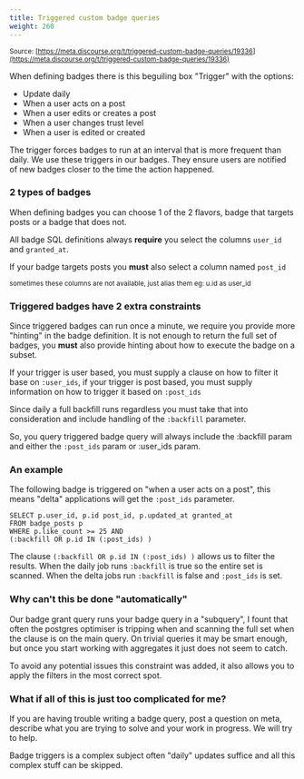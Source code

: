```yaml
---
title: Triggered custom badge queries
weight: 260
---
```


<small class="documentation-source">Source: [https://meta.discourse.org/t/triggered-custom-badge-queries/19336](https://meta.discourse.org/t/triggered-custom-badge-queries/19336)</small>

When defining badges there is this beguiling box "Trigger" with the options:

- Update daily
- When a user acts on a post 
- When a user edits or creates a post
- When a user changes trust level
- When a user is edited or created

The trigger forces badges to run at an interval that is more frequent than daily. We use these triggers in our badges. They ensure users are notified of new badges closer to the time the action happened.

### 2 types of badges

When defining badges you can choose 1 of the 2 flavors, badge that targets posts or a badge that does not.

All badge SQL definitions always **require** you select the columns `user_id` and `granted_at`. 

If your badge targets posts you **must** also select a column named `post_id` 

<small>sometimes these columns are not available, just alias them eg: u.id as user_id</small>


### Triggered badges have 2 extra constraints

Since triggered badges can run once a minute, we require you provide more "hinting" in the badge definition. It is not enough to return the full set of badges, you **must** also provide hinting about how to execute the badge on a subset. 

If your trigger is user based, you must supply a clause on how to filter it base on `:user_ids`, if your trigger is post based, you must supply information on how to trigger it based on `:post_ids` 

Since daily a full backfill runs regardless you must take that into consideration and include handling of the `:backfill` parameter. 

So, you query triggered badge query will always include the :backfill param and either the `:post_ids` param or :user_ids param.

### An example

The following badge is triggered on "when a user acts on a post", this means "delta" applications will get the `:post_ids` parameter.  

```
SELECT p.user_id, p.id post_id, p.updated_at granted_at
FROM badge_posts p
WHERE p.like_count >= 25 AND
(:backfill OR p.id IN (:post_ids) )
```

The clause `(:backfill OR p.id IN (:post_ids) )` allows us to filter the results. When the daily job runs `:backfill` is true so the entire set is scanned. When the delta jobs run `:backfill` is false and `:post_ids` is set. 

### Why can't this be done "automatically" 

Our badge grant query runs your badge query in a "subquery", I fount that often the postgres optimiser is tripping when and scanning the full set when the clause is on the main query. On trivial queries it may be smart enough, but once you start working with aggregates it just does not seem to catch.

To avoid any potential issues this constraint was added, it also allows you to apply the filters in the most correct spot. 

### What if all of this is just too complicated for me? 

If you are having trouble writing a badge query, post a question on meta, describe what you are trying to solve and your work in progress. We will try to help. 

Badge triggers is a complex subject often "daily" updates suffice and all this complex stuff can be skipped.
